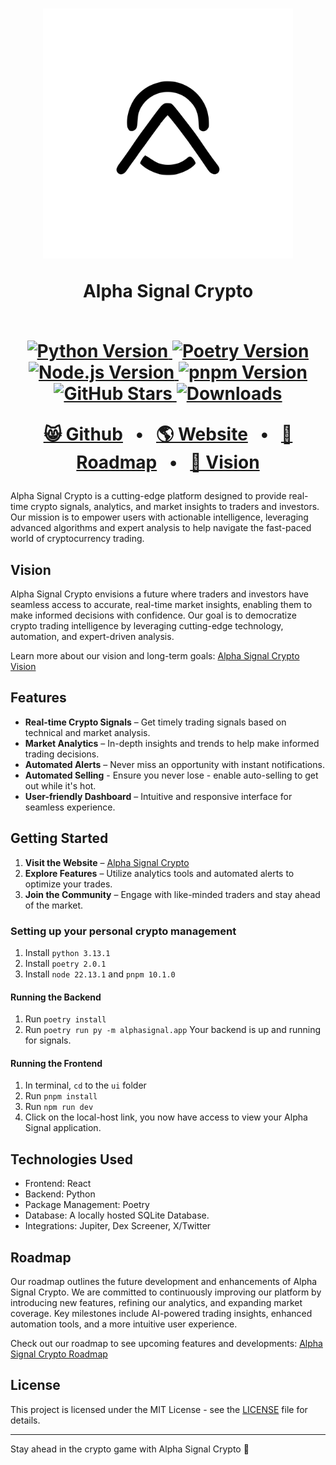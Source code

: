 <h1 align="center">

  <img src="./ui/public/alpha_signal_logo.svg" alt="Alpha Signal Crypto Logo" width="400"/>
  <p>
Alpha Signal Crypto
</p>
<br>
  <a href="https://www.python.org/downloads/release/python-3131/">
      <img src="https://img.shields.io/badge/Python-3.13.1-blue.svg" alt="Python Version"/>
  </a>
  <a href="https://python-poetry.org/">
    <img src="https://img.shields.io/badge/Poetry-2.0.1-blue.svg" alt="Poetry Version"/>
  </a>
  <a href="https://nodejs.org/en/blog/release/v22.13.1">
    <img src="https://img.shields.io/badge/Node.js-22.13.1-blue.svg" alt="Node.js Version"/>
  </a>
  <a href="https://pnpm.io/">
    <img src="https://img.shields.io/badge/pnpm-10.1.0-blue.svg" alt="pnpm Version"/>
  </a>
  <a href="https://github.com/Alpha-Labs-Inc/Alpha-Signal/stargazers">
    <img src="https://img.shields.io/github/stars/Alpha-Labs-Inc/Alpha-Signal?style=social" alt="GitHub Stars"/>
  </a>
  <a href="https://github.com/Alpha-Labs-Inc/Alpha-Signal/releases">
    <img src="https://img.shields.io/github/downloads/Alpha-Labs-Inc/Alpha-Signal/total?color=blue" alt="Downloads"/>
  </a>

</br>
</p>
<div align="center">

[😸 Github](https://github.com/Alpha-Labs-Inc/Alpha-Signal)
<span>&nbsp;&nbsp;•&nbsp;&nbsp;</span>
[🌎 Website](https://alphasignalcrypto.com/)
<span>&nbsp;&nbsp;•&nbsp;&nbsp;</span>
[🚗 Roadmap](https://alphasignalcrypto.com/roadmap)
<span>&nbsp;&nbsp;•&nbsp;&nbsp;</span>
[👀 Vision](https://alphasignalcrypto.com/vision)

</div>

</h1>
<p>
    
</p>
Alpha Signal Crypto is a cutting-edge platform designed to provide real-time crypto signals, analytics, and market insights to traders and investors. Our mission is to empower users with actionable intelligence, leveraging advanced algorithms and expert analysis to help navigate the fast-paced world of cryptocurrency trading.

## Vision

Alpha Signal Crypto envisions a future where traders and investors have seamless access to accurate, real-time market insights, enabling them to make informed decisions with confidence. Our goal is to democratize crypto trading intelligence by leveraging cutting-edge technology, automation, and expert-driven analysis.

Learn more about our vision and long-term goals: [Alpha Signal Crypto Vision](https://alphasignalcrypto.com/vision)


## Features

- **Real-time Crypto Signals** – Get timely trading signals based on technical and market analysis.
- **Market Analytics** – In-depth insights and trends to help make informed trading decisions.
- **Automated Alerts** – Never miss an opportunity with instant notifications.
- **Automated Selling** - Ensure you never lose - enable auto-selling to get out while it's hot.
- **User-friendly Dashboard** – Intuitive and responsive interface for seamless experience.

## Getting Started

1. **Visit the Website** – [Alpha Signal Crypto](https://alphasignalcrypto.com/)
2. **Explore Features** – Utilize analytics tools and automated alerts to optimize your trades.
3. **Join the Community** – Engage with like-minded traders and stay ahead of the market.

### Setting up your personal crypto management
1. Install `python 3.13.1`
2. Install `poetry 2.0.1`
3. Install `node 22.13.1` and `pnpm 10.1.0`
#### Running the Backend
1. Run `poetry install`
2. Run `poetry run py -m alphasignal.app`
Your backend is up and running for signals.
#### Running the Frontend
1. In terminal, `cd` to the `ui` folder
2. Run `pnpm install`
3. Run `npm run dev`
4. Click on the local-host link, you now have access to view your Alpha Signal application.

## Technologies Used

- Frontend: React
- Backend: Python
- Package Management: Poetry
- Database: A locally hosted SQLite Database.
- Integrations: Jupiter, Dex Screener, X/Twitter

## Roadmap

Our roadmap outlines the future development and enhancements of Alpha Signal Crypto. We are committed to continuously improving our platform by introducing new features, refining our analytics, and expanding market coverage. Key milestones include AI-powered trading insights, enhanced automation tools, and a more intuitive user experience.

Check out our roadmap to see upcoming features and developments: [Alpha Signal Crypto Roadmap](https://alphasignalcrypto.com/roadmap)


## License
This project is licensed under the MIT License - see the [LICENSE](LICENSE) file for details.

---
Stay ahead in the crypto game with Alpha Signal Crypto 🚀
